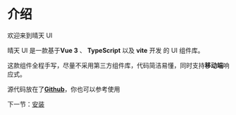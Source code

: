 # 介绍

欢迎来到晴天 UI

晴天 UI 是一款基于<strong>Vue 3</strong>  、 <strong>TypeScript</strong>  以及 <strong>vite</strong> 开发 的 UI 组件库。

这款组件全程手写，尽量不采用第三方组件库，代码简洁易懂，同时支持<strong>移动端</strong>响应式。

源代码放在了<a href="https://github.com/Liuyanpenga/UI-code"><strong>Github</strong></a>，你也可以参考使用


下一节：[安装](#/doc/install)